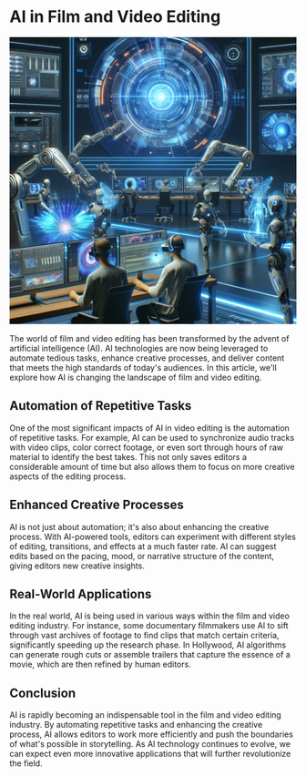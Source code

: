 # AI in Film and Video Editing

![AI in video editing](https://raw.githubusercontent.com/Kanakjr/100-days-of-AI-Writing/main/images/AI-in-Film-and-Video-Editing.png)

The world of film and video editing has been transformed by the advent of artificial intelligence (AI). AI technologies are now being leveraged to automate tedious tasks, enhance creative processes, and deliver content that meets the high standards of today's audiences. In this article, we'll explore how AI is changing the landscape of film and video editing.

## Automation of Repetitive Tasks

One of the most significant impacts of AI in video editing is the automation of repetitive tasks. For example, AI can be used to synchronize audio tracks with video clips, color correct footage, or even sort through hours of raw material to identify the best takes. This not only saves editors a considerable amount of time but also allows them to focus on more creative aspects of the editing process.

## Enhanced Creative Processes

AI is not just about automation; it's also about enhancing the creative process. With AI-powered tools, editors can experiment with different styles of editing, transitions, and effects at a much faster rate. AI can suggest edits based on the pacing, mood, or narrative structure of the content, giving editors new creative insights.

## Real-World Applications

In the real world, AI is being used in various ways within the film and video editing industry. For instance, some documentary filmmakers use AI to sift through vast archives of footage to find clips that match certain criteria, significantly speeding up the research phase. In Hollywood, AI algorithms can generate rough cuts or assemble trailers that capture the essence of a movie, which are then refined by human editors.

## Conclusion

AI is rapidly becoming an indispensable tool in the film and video editing industry. By automating repetitive tasks and enhancing the creative process, AI allows editors to work more efficiently and push the boundaries of what's possible in storytelling. As AI technology continues to evolve, we can expect even more innovative applications that will further revolutionize the field.

